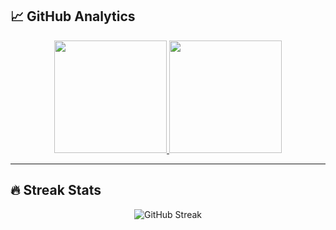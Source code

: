 ## 📈 GitHub Analytics

<div align="center">
  <a href="https://github.com/harshkushwaha7x">
    <img height="180em" src="https://github-readme-stats.vercel.app/api?username=harshkushwaha7x&show_icons=true&theme=transparent&include_all_commits=true&count_private=true&hide_border=true&title_color=4F8CC9&text_color=EDEDED&icon_color=4F8CC9"/>
    <img height="180em" src="https://github-readme-stats.vercel.app/api/top-langs/?username=harshkushwaha7x&layout=compact&theme=transparent&hide_border=true&langs_count=8&title_color=4F8CC9&text_color=EDEDED"/>
  </a>
</div>

---

## 🔥 Streak Stats

<div align="center">
  <img src="https://github-readme-streak-stats.herokuapp.com/?user=harshkushwaha7x&theme=transparent&hide_border=true&ring=4F8CC9&fire=4F8CC9&currStreakLabel=4F8CC9&sideNums=EDEDED&dates=EDEDED&sideLabels=4F8CC9&currStreakNum=EDEDED" alt="GitHub Streak" />
</div>
